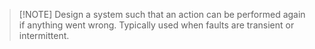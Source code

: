 
> [!NOTE] Design a system such that an action can be performed again if anything went wrong. Typically used when faults are transient or intermittent.


